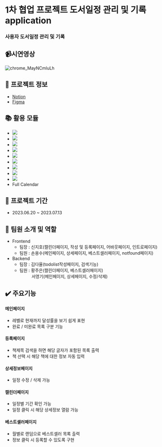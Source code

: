 # 1차 협업 프로젝트 도서일정 관리 및 기록 application

### 사용자 도서일정 관리 및 기록

## :video_camera:시연영상
![chrome_MayNCmluLh](https://github.com/returnys/clone-anychem/assets/130682309/e5f0dc87-195d-4d0d-8700-67c3c71e81dc)

## :floppy_disk: 프로젝트 정보

- [Notion](https://concrete-scallion-31d.notion.site/BOOK-PLANNER-0bc49ab88fe94924ad5079f2ae6ba88a?pvs=4)
- [Figma](https://www.figma.com/file/M5v9EPgpAVd0XVuc6VQhaI/Front-Figma?type=design&node-id=0%3A1&mode=design&t=0vKCEUWXKbLIx4hO-1)

## :books: 활용 모듈

- <img src="https://img.shields.io/badge/React-263238?style=flat&logo=React&logoColor=skyblue">
- <img src="https://img.shields.io/badge/ReactRouter-CA4245?style=flat-the-badge&logo=reactrouter&logoColor=white">
- <img src="https://img.shields.io/badge/Javascript-F7DF1E?style=flat&logo=javascript&logoColor=white">
- <img src="https://img.shields.io/badge/Sass-CC6699?style=flat&logo=sass&logoColor=white">
- <img src="https://img.shields.io/badge/Fontawesome-528DD7?style=flat&logo=fontawesome&logoColor=white">
- <img src="https://img.shields.io/badge/Tailwind CSS-06B6D4?style=flat&logo=tailwindcss&logoColor=white">
- <img src="https://img.shields.io/badge/Axios-5A29E4?style=flat&logo=Axios&logoColor=white">
- <img src="https://img.shields.io/badge/Eslint-4B32C3?style=flat&logo=Eslint&logoColor=white">
- <img src="https://img.shields.io/badge/Prettier-F7B93E?style=flat&logo=Prettier&logoColor=white">
- Full Calendar

## :calendar: 프로젝트 기간

- 2023.06.20 ~ 2023.07.13

## :hatching_chick: 팀원 소개 및 역할

- Frontend
  - 팀장 : 신지호(캘린더페이지, 작성 및 등록페이지, 어바웃페이지, 인트로페이지)
  - 팀원 : 손용수(메인페이지, 상세페이지, 베스트셀러페이지, notfound페이지)
- Backend
  - 팀장 : 김다율(todolist작성페이지, 검색기능)
  - 팀원 : 황주은(캘린더페이지, 베스트셀러페이지)<br>&nbsp;&nbsp;&nbsp;&nbsp;&nbsp;&nbsp;&nbsp;&nbsp;&nbsp;&nbsp;서영기(메인페이지, 상세페이지, 수정/삭제)

## :heavy_check_mark: 주요기능

#### 메인페이지

- 레벨로 현재까지 달성률을 보기 쉽게 표현
- 완료 / 미완료 목록 구분 기능

#### 등록페이지

- 책제목 검색을 하면 해당 글자가 포함된 목록 출력
- 책 선택 시 해당 책에 대한 정보 자동 입력

#### 상세정보페이지

- 일정 수정 / 삭제 가능

#### 캘린더페이지

- 일정별 기간 확인 가능
- 일정 클릭 시 해당 상세정보 열람 가능

#### 베스트셀러페이지

- 월별로 랜덤으로 베스트셀러 목록 출력
- 정보 클릭 시 등록할 수 있도록 구현
